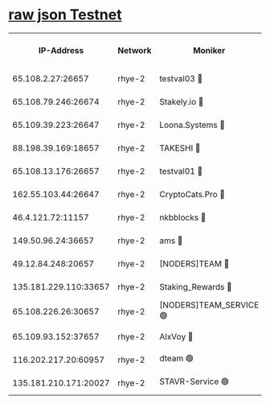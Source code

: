 
[raw json Testnet](https://rpc-check.quickt.stavr.tech/quickt/rpc-quickt-result.json)
=


<table><tr><th>IP-Address</th><th>Network</th><th>Moniker</th><th>Latest Block Height</th><th>Earliest Block Height</th><th>Catching Up</th><th>Tx Index</th><th>Voting Power</th><th>Scan Time</th></tr><tr><td>65.108.2.27:26657</td><td>rhye-2</td><td>testval03 🔴</td><td>1447891</td><td>1</td><td>False</td><td>on</td><td>11002050</td><td>2024-03-27T16:59:42.397670932UTC</td></tr><tr><td>65.108.79.246:26674</td><td>rhye-2</td><td>Stakely.io 🔴</td><td>1447891</td><td>1</td><td>False</td><td>on</td><td>10010</td><td>2024-03-27T16:59:42.727460936UTC</td></tr><tr><td>65.109.39.223:26647</td><td>rhye-2</td><td>Loona.Systems 🔴</td><td>1447892</td><td>1</td><td>False</td><td>off</td><td>86949</td><td>2024-03-27T16:59:47.645118369UTC</td></tr><tr><td>88.198.39.169:18657</td><td>rhye-2</td><td>TAKESHI 🔴</td><td>1447892</td><td>1</td><td>False</td><td>off</td><td>40542</td><td>2024-03-27T16:59:48.153588671UTC</td></tr><tr><td>65.108.13.176:26657</td><td>rhye-2</td><td>testval01 🔴</td><td>1447892</td><td>1</td><td>False</td><td>on</td><td>13082010</td><td>2024-03-27T16:59:48.781811441UTC</td></tr><tr><td>162.55.103.44:26647</td><td>rhye-2</td><td>CryptoCats.Pro 🔴</td><td>1447897</td><td>1</td><td>False</td><td>off</td><td>9999</td><td>2024-03-27T17:00:16.336922490UTC</td></tr><tr><td>46.4.121.72:11157</td><td>rhye-2</td><td>nkbblocks 🔴</td><td>1447890</td><td>70101</td><td>False</td><td>off</td><td>81084</td><td>2024-03-27T16:59:35.624386324UTC</td></tr><tr><td>149.50.96.24:36657</td><td>rhye-2</td><td>ams 🔴</td><td>1366700</td><td>133501</td><td>False</td><td>on</td><td>10732</td><td>2024-03-27T17:00:01.891804923UTC</td></tr><tr><td>49.12.84.248:20657</td><td>rhye-2</td><td>[NODERS]TEAM 🔴</td><td>1447894</td><td>146001</td><td>False</td><td>on</td><td>59690</td><td>2024-03-27T16:59:59.492853124UTC</td></tr><tr><td>135.181.229.110:33657</td><td>rhye-2</td><td>Staking_Rewards 🔴</td><td>1447892</td><td>149101</td><td>False</td><td>on</td><td>9900</td><td>2024-03-27T16:59:47.947966168UTC</td></tr><tr><td>65.108.226.26:30657</td><td>rhye-2</td><td>[NODERS]TEAM_SERVICE 🟢</td><td>1447892</td><td>241501</td><td>False</td><td>on</td><td>0</td><td>2024-03-27T16:59:48.488935005UTC</td></tr><tr><td>65.109.93.152:37657</td><td>rhye-2</td><td>AlxVoy 🔴</td><td>1447890</td><td>315173</td><td>False</td><td>on</td><td>150351</td><td>2024-03-27T16:59:40.019891778UTC</td></tr><tr><td>116.202.217.20:60957</td><td>rhye-2</td><td>dteam 🟢</td><td>1447891</td><td>1334001</td><td>False</td><td>on</td><td>0</td><td>2024-03-27T16:59:45.304181669UTC</td></tr><tr><td>135.181.210.171:20027</td><td>rhye-2</td><td>STAVR-Service 🟢</td><td>1447893</td><td>1447501</td><td>False</td><td>on</td><td>0</td><td>2024-03-27T16:59:57.243152440UTC</td></tr></table>